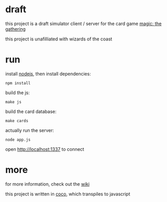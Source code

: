 # draft

this project is a draft simulator client / server for the card game
[magic: the gathering](http://en.wikipedia.org/wiki/Magic:_The_Gathering)

this project is unafilliated with wizards of the coast

# run

install [nodejs](http://nodejs.org), then install dependencies:

    npm install

build the js:

    make js

build the card database:

    make cards

actually run the server:

    node app.js

open <http://localhost:1337> to connect

# more

for more information, check out the [wiki]

this project is written in [coco], which transpiles to javascript

[wiki]: https://github.com/aeosynth/draft/wiki/_pages
[coco]: https://github.com/satyr/colo
